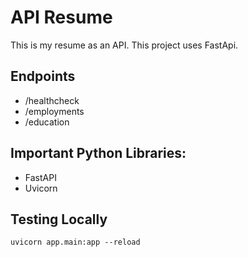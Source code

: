 # API Resume

This is my resume as an API. This project uses FastApi.

## Endpoints
- /healthcheck
- /employments
- /education

## Important Python Libraries:
- FastAPI
- Uvicorn

## Testing Locally
```
uvicorn app.main:app --reload
```